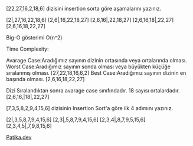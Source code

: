 [22,27,16,2,18,6] dizisini insertion sorta göre aşamalarını yazınız.

[2|,27,16,22,18,6]
[2,6|,16,22,18,27]
[2,6,16|,22,18,27]
[2,6,16,18|,22,27]
[2,6,16,18,22,27]

Big-O gösterimi O(n^2)

Time Complexity:

Avarage Case:Aradığımız sayının dizinin ortasında veya ortalarında olması. 
Worst Case:Aradığımız sayının sonda olması veya büyükten küçüğe sıralanmış olması. [27,22,18,16,6,2] 
Best Case:Aradığımız sayının dizinin en başında olması. [2,6,16,18,22,27]

Dizi Sıralandıktan sonra avarage case sınıfındadır. 18 sayısı ortalardadır. [2,6,16,|18|,22,27]

[7,3,5,8,2,9,4,15,6] dizisinin Insertion Sort'a göre ilk 4 adımını yazınız.

[2|,3,5,8,7,9,4,15,6]
[2,3|,5,8,7,9,4,15,6]
[2,3,4|,8,7,9,5,15,6]
[2,3,4,5|,7,9,8,15,6]

[Patika.dev](https://www.patika.dev/tr)
